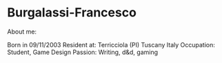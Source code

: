 # Burgalassi-Francesco
About me: 

Born in 09/11/2003 
Resident at: Terricciola (PI) Tuscany Italy
Occupation: Student, Game Design
Passion: Writing, d&d, gaming
